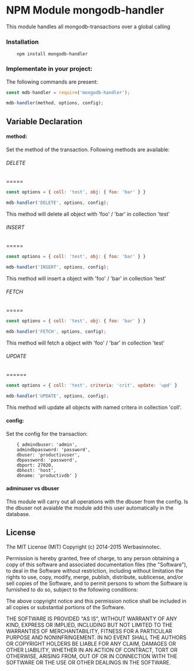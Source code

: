 # NPM Module mongodb-handler

This module handles all mongodb-transactions over a global calling

### Installation

        npm install mongodb-handler

### Implementate in your project:

The following commands are present:

```javascript
const mdb-handler = require('mongodb-handler');

mdb-handler(method, options, config);
```

## Variable Declaration

####  method:

Set the method of the transaction. Following methods are available:

###### DELETE
=====

```javascript
const options = { coll: 'test', obj: { foo: 'bar' } }

mdb-handler('DELETE', options, config);
```
This method will delete all object with 'foo' / 'bar' in collection 'test'

###### INSERT
=====
```javascript
const options = { coll: 'test', obj: { foo: 'bar' } }

mdb-handler('INSERT', options, config);
```
This method will insert a object with 'foo' / 'bar' in collection 'test'

###### FETCH
=====
```javascript
const options = { coll: 'test', obj: { foo: 'bar' } }

mdb-handler('FETCH', options, config);
```
This method will fetch a object with 'foo' / 'bar' in collection 'test'

###### UPDATE
======
```javascript
const options = { coll: 'test', criteria: 'crit', update: 'upd' }

mdb-handler('UPDATE', options, config);
```
This method will update all objects with named critera in collection 'coll'.

#### config:

Set the config for the transaction:



        { admindbuser: 'admin',
        admindbpassword: 'password',
        dbuser: 'productivuser',
        dbpassword: 'password',
        dbport: 27020,
        dbhost: 'host',
        dbname: 'productivdb' }

#### adminuser vs dbuser
This module will carry out all operations with the dbuser from the config. Is the dbuser not avaiable the module add this user automatically in the database.

## License

The MIT License (MIT)
Copyright (c) 2014-2015 Werbasinnotec.

Permission is hereby granted, free of charge, to any person obtaining a copy of this software and associated documentation files (the "Software"), to deal in the Software without restriction, including without limitation the rights to use, copy, modify, merge, publish, distribute, sublicense, and/or sell copies of the Software, and to permit persons to whom the Software is furnished to do so, subject to the following conditions:

The above copyright notice and this permission notice shall be included in all copies or substantial portions of the Software.

THE SOFTWARE IS PROVIDED "AS IS", WITHOUT WARRANTY OF ANY KIND, EXPRESS OR IMPLIED, INCLUDING BUT NOT LIMITED TO THE WARRANTIES OF MERCHANTABILITY, FITNESS FOR A PARTICULAR PURPOSE AND NONINFRINGEMENT. IN NO EVENT SHALL THE AUTHORS OR COPYRIGHT HOLDERS BE LIABLE FOR ANY CLAIM, DAMAGES OR OTHER LIABILITY, WHETHER IN AN ACTION OF CONTRACT, TORT OR OTHERWISE, ARISING FROM, OUT OF OR IN CONNECTION WITH THE SOFTWARE OR THE USE OR OTHER DEALINGS IN THE SOFTWARE.
